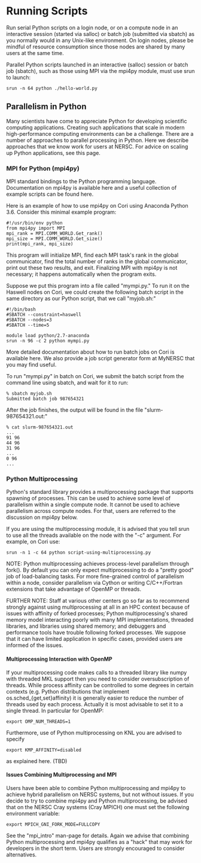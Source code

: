 
# Running Scripts

Run serial Python scripts on a login node, or on a compute node in an interactive session (started via salloc) or batch job (submitted via sbatch) as you normally would in any Unix-like environment.
On login nodes, please be mindful of resource consumption since those nodes are shared by many users at the same time.

Parallel Python scripts launched in an interactive (salloc) session or batch job (sbatch), such as those using MPI via the mpi4py module, must use srun to launch:

    srun -n 64 python ./hello-world.py

## Parallelism in Python

Many scientists have come to appreciate Python for developing scientific computing applications.
Creating such applications that scale in modern high-performance computing environments can be a challenge.
There are a number of approaches to parallel processing in Python.
Here we describe approaches that we know work for users at NERSC.
For advice on scaling up Python applications, see this page.

### MPI for Python (mpi4py)

MPI standard bindings to the Python programming language.
Documentation on mpi4py is available here and a useful collection of example scripts can be found here.

Here is an example of how to use mpi4py on Cori using Anaconda Python 3.6.
Consider this minimal example program:

    #!/usr/bin/env python
    from mpi4py import MPI
    mpi_rank = MPI.COMM_WORLD.Get_rank()
    mpi_size = MPI.COMM_WORLD.Get_size()
    print(mpi_rank, mpi_size)

This program will initialize MPI, find each MPI task's rank in the global communicator, find the total number of ranks in the global communicator, print out these two results, and exit.
Finalizing MPI with mpi4py is not necessary; it happens automatically when the program exits.

Suppose we put this program into a file called "mympi.py."
To run it on the Haswell nodes on Cori, we could create the following batch script in the same directory as our Python script, that we call "myjob.sh:"

    #!/bin/bash
    #SBATCH --constraint=haswell
    #SBATCH --nodes=3
    #SBATCH --time=5

    module load python/2.7-anaconda
    srun -n 96 -c 2 python mympi.py

More detailed documentation about how to run batch jobs on Cori is available here.
We also provide a job script generator form at MyNERSC that you may find useful.

To run "mympi.py" in batch on Cori, we submit the batch script from the command line using sbatch, and wait for it to run:

    % sbatch myjob.sh
    Submitted batch job 987654321

After the job finishes, the output will be found in the file "slurm-987654321.out:"

    % cat slurm-987654321.out
    ...
    91 96
    44 96
    31 96
    ...
    0 96
    ...

### Python Multiprocessing

Python's standard library provides a multiprocessing package that supports spawning of processes.
This can be used to achieve some level of parallelism within a single compute node.
It cannot be used to achieve parallelism across compute nodes.
For that, users are referred to the discussion on mpi4py below.

If you are using the multiprocessing module, it is advised that you tell srun to use all the threads available on the node with the "-c" argument.
For example, on Cori use:

    srun -n 1 -c 64 python script-using-multiprocessing.py

NOTE: Python multiprocessing achieves process-level parallelism through fork().
By default you can only expect multiprocessing to do a "pretty good" job of load-balancing tasks.
For more fine-grained control of parallelism within a node, consider parallelism via Cython or writing C/C++/Fortran extensions that take advantage of OpenMP or threads.

FURTHER NOTE: Staff at various other centers go so far as to recommend strongly against using multiprocessing at all in an HPC context because of issues with affinity of forked processes; Python multiprocessing's shared memory model interacting poorly with many MPI implementations, threaded libraries, and libraries using shared memory; and debuggers and performance tools have trouble following forked processes.
We suppose that it can have limited application in specific cases, provided users are informed of the issues.

#### Multiprocessing Interaction with OpenMP

If your multiprocessing code makes calls to a threaded library like numpy with threaded MKL support then you need to consider oversubscription of threads.
While process affinity can be controlled to some degrees in certain contexts (e.g. Python distributions that implement os.sched_{get,set}affinity) it is generally easier to reduce the number of threads used by each process.
Actually it is most advisable to set it to a single thread.
In particular for OpenMP:

    export OMP_NUM_THREADS=1

Furthermore, use of Python multiprocessing on KNL you are advised to specify

    export KMP_AFFINITY=disabled

as explained here. (TBD)

#### Issues Combining Multiprocessing and MPI

Users have been able to combine Python multiprocessing and mpi4py to achieve hybrid parallelism on NERSC systems, but not without issues.
If you decide to try to combine mpi4py and Python multiprocessing, be advised that on the NERSC Cray systems (Cray MPICH) one must set the following environment variable:

    export MPICH_GNI_FORK_MODE=FULLCOPY

See the "mpi_intro" man-page for details.
Again we advise that combining Python multiprocessing and mpi4py qualifies as a "hack" that may work for developers in the short term.
Users are strongly encouraged to consider alternatives.
